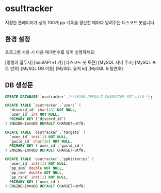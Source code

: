# osu!tracker
지정한 플레이어가 상위 100개 pp 기록을 갱신할 때마다 알려주는 디스코드 봇입니다.

## 환경 설정
프로그램 사용 시 다음 매개변수를 넣어 실행하세요:

[명령어 접두사] [osu!API v1 키] [디스코드 봇 토큰] [MySQL 서버 주소] [MySQL 포트 번호] [MySQL DB 이름] [MySQL 유저 id] [MySQL 비밀번호]

## DB 생성문
```sql
CREATE DATABASE `osutracker` /*!40100 DEFAULT CHARACTER SET utf8 */;

CREATE TABLE `osutracker`.`users` (
  `discord_id` char(18) NOT NULL,
  `user_id` int NOT NULL,
  PRIMARY KEY (`discord_id`)
) ENGINE=InnoDB DEFAULT CHARSET=utf8;

CREATE TABLE `osutracker`.`targets` (
  `user_id` int(11) NOT NULL,
  `guild_id` char(18) NOT NULL,
  PRIMARY KEY (`user_id`,`guild_id`)
) ENGINE=InnoDB DEFAULT CHARSET=utf8;

CREATE TABLE `osutracker`.`pphistories` (
  `user_id` int(11) NOT NULL,
  `pp_sum` double NOT NULL,
  `pp_raw` double NOT NULL,
  `pp_rank` int(11) NOT NULL,
  PRIMARY KEY (`user_id`)
) ENGINE=InnoDB DEFAULT CHARSET=utf8;
```
